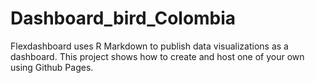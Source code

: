# Dashboard_bird_Colombia

Flexdashboard uses R Markdown to publish data visualizations as a dashboard.  This project shows how to create and host one of your own using Github Pages.


